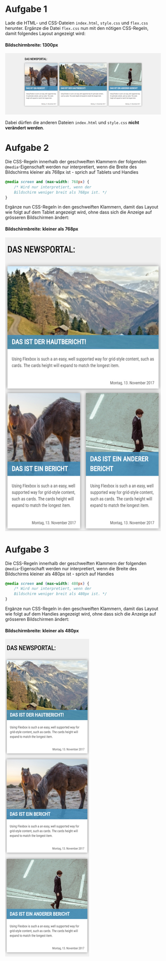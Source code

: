 # Aufgabe 1
Lade die HTML- und CSS-Dateien `index.html`, `style.css` und `flex.css` herunter. Ergänze die Datei `flex.css` nun mit den nötigen CSS-Regeln, damit folgendes Layout angezeigt wird:

#### Bildschirmbreite: 1300px
![Order](src/news-1.png)

Dabei dürfen die anderen Dateien `index.html` und `style.css` **nicht verändert werden**.

# Aufgabe 2
Die CSS-Regeln innerhalb der geschweiften Klammern der folgenden `@media`-Eigenschaft werden nur interpretiert, wenn die Breite des Bildschirms kleiner als 768px ist - sprich auf Tablets und Handies

```css
@media screen and (max-width: 768px) {
    /* Wird nur interpretiert, wenn der 
    Bildschirm weniger breit als 768px ist. */
}
```

Ergänze nun CSS-Regeln in den geschweiften Klammern, damit das Layout wie folgt auf dem Tablet angezeigt wird, ohne dass sich die Anzeige auf grösseren Bildschirmen ändert:

#### Bildschirmbreite: kleiner als 768px
![Order](src/news-2.jpg)

# Aufgabe 3
Die CSS-Regeln innerhalb der geschweiften Klammern der folgenden `@media`-Eigenschaft werden nur interpretiert, wenn die Breite des Bildschirms kleiner als 480px ist - sprich auf Handies

```css
@media screen and (max-width: 480px) {
    /* Wird nur interpretiert, wenn der 
    Bildschirm weniger breit als 480px ist. */
}
```

Ergänze nun CSS-Regeln in den geschweiften Klammern, damit das Layout wie folgt auf dem Handies angezeigt wird, ohne dass sich die Anzeige auf grösseren Bildschirmen ändert:

#### Bildschirmbreite: kleiner als 480px
![Order](src/news-3.jpg)

